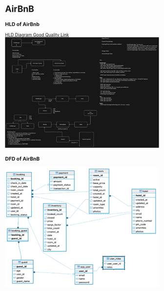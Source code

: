 # AirBnB

### HLD of AirBnb
[HLD Diagram Good Quality Link](https://cs-prod-assets-bucket.s3.ap-south-1.amazonaws.com/diagram_export_23_11_2024_23_28_48_7c4f0f0be2.png)
![img.png](img.png)

### DFD of AirBnB
![img_3.png](img_3.png)